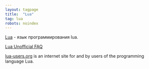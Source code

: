 ```yaml
---
layout: tagpage
title:  "Lua"
tag: lua
robots: noindex
---
```


[Lua](https://www.lua.org/) -  язык программирования lua.<br>

[Lua Unofficial FAQ](https://www.luafaq.org/)<br>

[lua-users.org](http://lua-users.org/) is an internet site for and by users of the programming language Lua.<br>